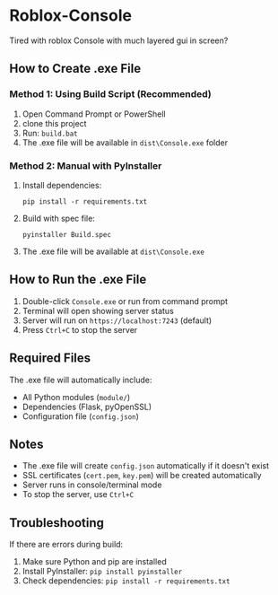 # Roblox-Console
Tired with roblox Console with much layered gui in screen?

## How to Create .exe File
### Method 1: Using Build Script (Recommended)
1. Open Command Prompt or PowerShell
2. clone this project
3. Run: `build.bat`
4. The .exe file will be available in `dist\Console.exe` folder

### Method 2: Manual with PyInstaller
1. Install dependencies:
    ```
    pip install -r requirements.txt
    ```

2. Build with spec file:
    ```
    pyinstaller Build.spec
    ```

3. The .exe file will be available at `dist\Console.exe`

## How to Run the .exe File

1. Double-click `Console.exe` or run from command prompt
2. Terminal will open showing server status
3. Server will run on `https://localhost:7243` (default)
4. Press `Ctrl+C` to stop the server

## Required Files

The .exe file will automatically include:
- All Python modules (`module/`)
- Dependencies (Flask, pyOpenSSL)
- Configuration file (`config.json`)

## Notes

- The .exe file will create `config.json` automatically if it doesn't exist
- SSL certificates (`cert.pem`, `key.pem`) will be created automatically
- Server runs in console/terminal mode
- To stop the server, use `Ctrl+C`

## Troubleshooting

If there are errors during build:
1. Make sure Python and pip are installed
2. Install PyInstaller: `pip install pyinstaller`
3. Check dependencies: `pip install -r requirements.txt`

